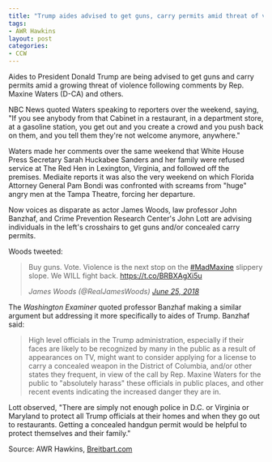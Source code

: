 ```yaml
---
title: "Trump aides advised to get guns, carry permits amid threat of violence"
tags:
- AWR Hawkins
layout: post
categories:
- CCW
---
```


Aides to President Donald Trump are being advised to get guns and carry permits amid a growing threat of violence following comments by Rep. Maxine Waters (D-CA) and others.

NBC News quoted Waters speaking to reporters over the weekend, saying, "If you see anybody from that Cabinet in a restaurant, in a department store, at a gasoline station, you get out and you create a crowd and you push back on them, and you tell them they're not welcome anymore, anywhere."

Waters made her comments over the same weekend that White House Press Secretary Sarah Huckabee Sanders and her family were refused service at The Red Hen in Lexington, Virginia, and followed off the premises. Mediaite reports it was also the very weekend on which Florida Attorney General Pam Bondi was confronted with screams from "huge" angry men at the Tampa Theatre, forcing her departure.

Now voices as disparate as actor James Woods, law professor John Banzhaf, and Crime Prevention Research Center's John Lott are advising individuals in the left's crosshairs to get guns and/or concealed carry permits.

Woods tweeted:

> Buy guns. Vote. Violence is the next stop on the [\#MadMaxine](https://twitter.com/hashtag/MadMaxine?src=hash&ref_src=twsrc%5Etfw) slippery slope. We WILL fight back. <https://t.co/BRBXAgXi5u>
>
> <cite>James Woods (@RealJamesWoods) [June 25, 2018](https://twitter.com/RealJamesWoods/status/1011317438221152257?ref_src=twsrc%5Etfw)</cite>

The *Washington Examiner* quoted professor Banzhaf making a similar argument but addressing it more specifically to aides of Trump. Banzhaf said:

> High level officials in the Trump administration, especially if their faces are likely to be recognized by many in the public as a result of appearances on TV, might want to consider applying for a license to carry a concealed weapon in the District of Columbia, and/or other states they frequent, in view of the call by Rep. Maxine Waters for the public to "absolutely harass" these officials in public places, and other recent events indicating the increased danger they are in.

Lott observed, "There are simply not enough police in D.C. or Virginia or Maryland to protect all Trump officials at their homes and when they go out to restaurants. Getting a concealed handgun permit would be helpful to protect themselves and their family."

Source: AWR Hawkins, [Breitbart.com](https://www.breitbart.com/big-government/2018/06/25/trump-aides-advised-to-get-guns-carry-permits-amid-growing-threat-of-violence/)

